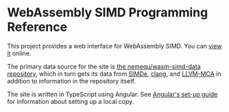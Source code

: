# WebAssembly SIMD Programming Reference

This project provides a web interface for WebAssembly SIMD.  You can
[view it](https://nemequ.github.io/waspr) online.

The primary data source for the site is [the nemequ/wasm-simd-data
repository](https://github.com/nemequ/wasm-simd-data), which in turn
gets its data from [SIMDe](https://github.com/simd-everywhere/simde),
[clang](https://clang.llvm.org/), and
[LLVM-MCA](https://www.llvm.org/docs/CommandGuide/llvm-mca.html) in
addition to information in the repository itself.

The site is written in TypeScript using Angular.  See [Angular's set-up
guide](https://angular.io/guide/setup-local) for information about
setting up a local copy.
